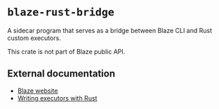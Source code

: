 # `blaze-rust-bridge`

A sidecar program that serves as a bridge between Blaze CLI and Rust custom executors.

This crate is not part of Blaze public API.

## External documentation

- [Blaze website](https://blaze-monorepo.dev)
- [Writing executors with Rust](https://blaze-monorepo.dev/docs/executors/languages/rust)